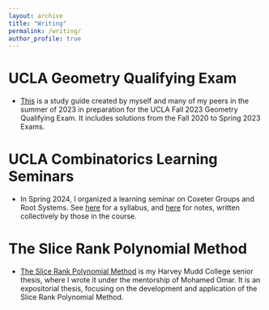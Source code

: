 ```yaml
---
layout: archive
title: "Writing"
permalink: /writing/
author_profile: true
---
```

  
UCLA Geometry Qualifying Exam
======
* [This](http://thomasmartinez0.github.io/files/GeometryStudyGuide.pdf) is a study guide created by myself and many of my peers in the summer of 2023 in preparation for the UCLA Fall 2023 Geometry Qualifying Exam. It includes solutions from the Fall 2020 to Spring 2023 Exams. 

<!--Math 61 -- Introduction to Discrete Structures
======
* [These](http://thomasmartinez0.github.io/files/Math61MiscellaneousNotes.pdf) are some notes I created for my Math 61 Discussion sections, which I plan to expand.-->

UCLA Combinatorics Learning Seminars
======
* In Spring 2024, I organized a learning seminar on Coxeter Groups and Root Systems. See [here](http://thomasmartinez0.github.io/files/Coxeter_Groups_Syllabus_Website.pdf) for a syllabus, and [here](http://thomasmartinez0.github.io/files/CoxeterNotes.pdf) for notes, written collectively by those in the course.

The Slice Rank Polynomial Method
======
* [The Slice Rank Polynomial Method](https://scholarship.claremont.edu/cgi/viewcontent.cgi?article=1247&context=hmc_theses) is my Harvey Mudd College senior thesis, where I wrote it under the mentorship of Mohamed Omar. It is an expositorial thesis, focusing on the development and application of the Slice Rank Polynomial Method.